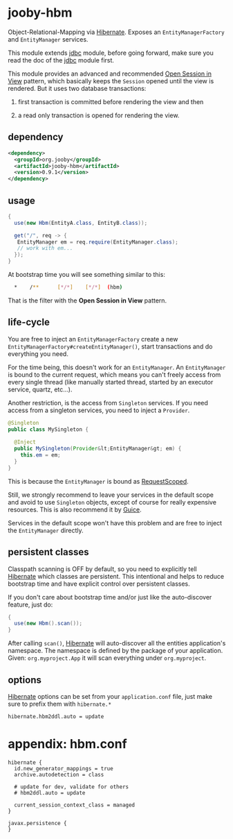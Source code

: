 # jooby-hbm

Object-Relational-Mapping via [Hibernate](http://hibernate.org/). Exposes an ```EntityManagerFactory``` and ```EntityManager``` services.

This module extends [jdbc](/doc/jooby-dbc) module, before going forward, make sure you read the doc of the [jdbc](/doc/jooby-dbc) module first.

This module provides an advanced and recommended [Open Session in View](https://developer.jboss.org/wiki/OpenSessionInView#jive_content_id_Can_I_use_two_transactions_in_one_Session)
pattern, which basically keeps the ```Session``` opened until the view is rendered. But it uses two database transactions:

1) first transaction is committed before rendering the view and then

2) a read only transaction is opened for rendering the view.

## dependency

```xml
<dependency>
  <groupId>org.jooby</groupId>
  <artifactId>jooby-hbm</artifactId>
  <version>0.9.1</version>
</dependency>
```

## usage

```java
{
  use(new Hbm(EntityA.class, EntityB.class));

  get("/", req -> {
   EntityManager em = req.require(EntityManager.class);
   // work with em...
  });
}
```

At bootstrap time you will see something similar to this:

```bash
  *    /**      [*/*]    [*/*]  (hbm)
```

That is the filter with the <strong>Open Session in View</strong> pattern.

## life-cycle

You are free to inject an ```EntityManagerFactory``` create a new
```EntityManagerFactory#createEntityManager()```, start transactions and do everything you
need.

For the time being, this doesn't work for an ```EntityManager```. An ```EntityManager``` is
bound to the current request, which means you can't freely access from every single thread (like
manually started thread, started by an executor service, quartz, etc...).

Another restriction, is the access from ```Singleton``` services. If you need access from a
singleton services, you need to inject a ```Provider```.

```java
@Singleton
public class MySingleton {
 
  @Inject
  public MySingleton(Provider&lt;EntityManager&gt; em) {
    this.em = em;
  }
}
```

This is because the ```EntityManager``` is bound as [RequestScoped]({{defdocs/RequestScoped.html}}).


Still, we strongly recommend to leave your services in the default scope and avoid to use
```Singleton``` objects, except of course for really expensive resources. This is also
recommend it by [Guice](https://github.com/google/guice).

Services in the default scope won't have this problem and are free to inject the ```EntityManager``` directly.

## persistent classes

Classpath scanning is OFF by default, so you need to explicitly tell [Hibernate](http://hibernate.org/) which classes are
persistent. This intentional and helps to reduce bootstrap time and have explicit control over
persistent classes.

If you don't care about bootstrap time and/or just like the auto-discover feature, just do:

```java
{
  use(new Hbm().scan());
}
```

After calling ```scan()```, [Hibernate](http://hibernate.org/) will auto-discover all the entities application's
namespace. The namespace is defined by the package of your application. Given:
```org.myproject.App``` it will scan everything under ```org.myproject```.

## options

[Hibernate](http://hibernate.org/) options can be set from your ```application.conf``` file, just make sure to prefix them with ```hibernate.*```

```properties
hibernate.hbm2ddl.auto = update
```


# appendix: hbm.conf

```properties
hibernate {
  id.new_generator_mappings = true
  archive.autodetection = class

  # update for dev, validate for others
  # hbm2ddl.auto = update

  current_session_context_class = managed
}

javax.persistence {
}

```

